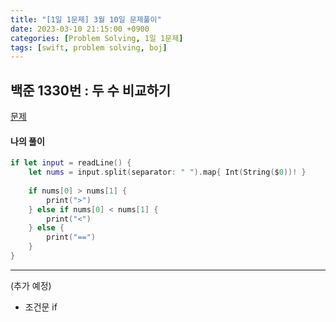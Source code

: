 ```yaml
---
title: "[1일 1문제] 3월 10일 문제풀이"
date: 2023-03-10 21:15:00 +0900
categories: [Problem Solving, 1일 1문제]
tags: [swift, problem solving, boj]
---
```


## 백준 1330번 : 두 수 비교하기
[문제](https://www.acmicpc.net/problem/1330)

#### 나의 풀이
```swift
if let input = readLine() {
    let nums = input.split(separator: " ").map{ Int(String($0))! }
    
    if nums[0] > nums[1] {
        print(">")
    } else if nums[0] < nums[1] {
        print("<")
    } else {
        print("==")
    }
}
```
---
(추가 예정)
- 조건문 if
